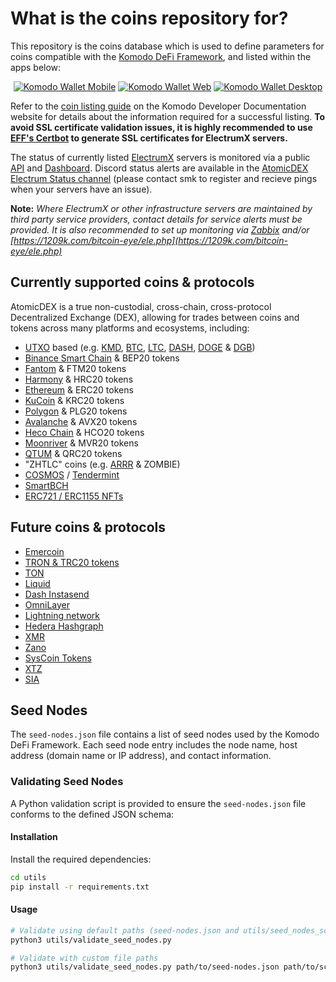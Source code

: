 # What is the coins repository for?

This repository is the coins database which is used to define parameters for coins compatible with the [Komodo DeFi Framework](https://github.com/KomodoPlatform/komodo-defi-framework/), and listed within the apps below:

<p align="center">
    <a href="https://github.com/KomodoPlatform/komodo-wallet-mobile"><img src="https://user-images.githubusercontent.com/35845239/226103567-6d6872de-b0aa-4b87-9ba6-b692be314861.png" alt="Komodo Wallet Mobile"></a>
    <a href="https://app.atomicdex.io"><img src="https://user-images.githubusercontent.com/35845239/226103583-0c1f1b73-80a0-4123-8a4a-bdc2bccd9594.png" alt="Komodo Wallet Web"></a>
    <a href="https://github.com/KomodoPlatform/komodo-wallet-desktop"><img src="https://user-images.githubusercontent.com/35845239/226103576-a0336fcb-0d8e-47db-bf66-6ec779c35f1c.png" alt="Komodo Wallet Desktop"></a>
</p>

Refer to the [coin listing guide](https://developers.komodoplatform.com/basic-docs/atomicdex/atomicdex-tutorials/listing-a-coin-on-atomicdex.html) on the Komodo Developer Documentation website for details about the information required for a successful listing. **To avoid SSL certificate validation issues, it is highly recommended to use [EFF's Certbot](https://certbot.eff.org/) to generate SSL certificates for ElectrumX servers.**

The status of currently listed [ElectrumX](https://electrumx.readthedocs.io/en/latest/) servers is monitored via a public [API](https://electrum-status.dragonhound.info/api/v1/electrums_status) and [Dashboard](https://stats.kmd.io/atomicdex/electrum_status/). Discord status alerts are available in the [AtomicDEX Electrum Status channel](https://discord.gg/rTkjADfnjt) (please contact smk to register and recieve pings when your servers have an issue).

**Note:** _Where ElectrumX or other infrastructure servers are maintained by third party service providers, contact details for service alerts must be provided. It is also recommended to set up monitoring via [Zabbix](https://www.zabbix.com/) and/or [https://1209k.com/bitcoin-eye/ele.php](https://1209k.com/bitcoin-eye/ele.php)_


## Currently supported coins & protocols

AtomicDEX is a true non-custodial, cross-chain, cross-protocol Decentralized Exchange (DEX), allowing for trades between coins and tokens across many platforms and ecosystems, including:

- [UTXO](https://utxo-alliance.org/) based (e.g. [KMD](https://komodoplatform.com/), [BTC](https://www.bitcoin.com/), [LTC](https://litecoin.com/en/), [DASH](https://www.dash.org/), [DOGE](https://dogecoin.com/) & [DGB](https://digibyte.org/en-us/))
- [Binance Smart Chain](https://www.binance.com/en/blog/ecosystem/introducing-bnb-chain-the-evolution-of-binance-smart-chain-421499824684903436) & BEP20 tokens
- [Fantom](https://fantom.foundation/) & FTM20 tokens
- [Harmony](https://github.com/harmony-one/HRC) & HRC20 tokens
- [Ethereum](https://ethereum.org/en/) & ERC20 tokens
- [KuCoin](https://www.kucoin.com/) & KRC20 tokens
- [Polygon](https://polygon.technology/) & PLG20 tokens
- [Avalanche](https://www.avax.com/) & AVX20 tokens
- [Heco Chain](https://www.hecochain.com/en-us/) & HCO20 tokens
- [Moonriver](https://moonbeam.network/networks/moonriver/) & MVR20 tokens
- [QTUM](https://www.qtum.org/) & QRC20 tokens
- "ZHTLC" coins (e.g. [ARRR](https://pirate.black/) & ZOMBIE)
- [COSMOS](https://cosmos.network/) / [Tendermint](https://tendermint.com/)
- [SmartBCH](https://smartbch.org/)
- [ERC721 / ERC1155 NFTs](https://github.com/KomodoPlatform/komodo-defi-framework/issues/900)

## Future coins & protocols

- [Emercoin](https://github.com/KomodoPlatform/komodo-defi-framework/issues/1700)
- [TRON & TRC20 tokens](https://github.com/KomodoPlatform/komodo-defi-framework/issues/1542)
- [TON](https://github.com/KomodoPlatform/komodo-defi-framework/issues/1531)
- [Liquid](https://github.com/KomodoPlatform/komodo-defi-framework/issues/1267)
- [Dash Instasend](https://github.com/KomodoPlatform/komodo-defi-framework/issues/1136)
- [OmniLayer](https://github.com/KomodoPlatform/komodo-defi-framework/issues/1087)
- [Lightning network](https://github.com/KomodoPlatform/komodo-defi-framework/issues/1045)
- [Hedera Hashgraph](https://github.com/KomodoPlatform/komodo-defi-framework/issues/979)
- [XMR](https://github.com/KomodoPlatform/komodo-defi-framework/issues/956)
- [Zano](https://github.com/KomodoPlatform/komodo-defi-framework/issues/942)
- [SysCoin Tokens](https://github.com/KomodoPlatform/komodo-defi-framework/issues/938)
- [XTZ](https://github.com/KomodoPlatform/komodo-defi-framework/issues/632)
- [SIA](https://github.com/KomodoPlatform/komodo-defi-framework/pull/2221)

## Seed Nodes

The `seed-nodes.json` file contains a list of seed nodes used by the Komodo DeFi Framework. Each seed node entry includes the node name, host address (domain name or IP address), and contact information.

### Validating Seed Nodes

A Python validation script is provided to ensure the `seed-nodes.json` file conforms to the defined JSON schema:

#### Installation

Install the required dependencies:

```bash
cd utils
pip install -r requirements.txt
```

#### Usage

```bash
# Validate using default paths (seed-nodes.json and utils/seed_nodes_schema.json)
python3 utils/validate_seed_nodes.py

# Validate with custom file paths
python3 utils/validate_seed_nodes.py path/to/seed-nodes.json path/to/schema.json
```


